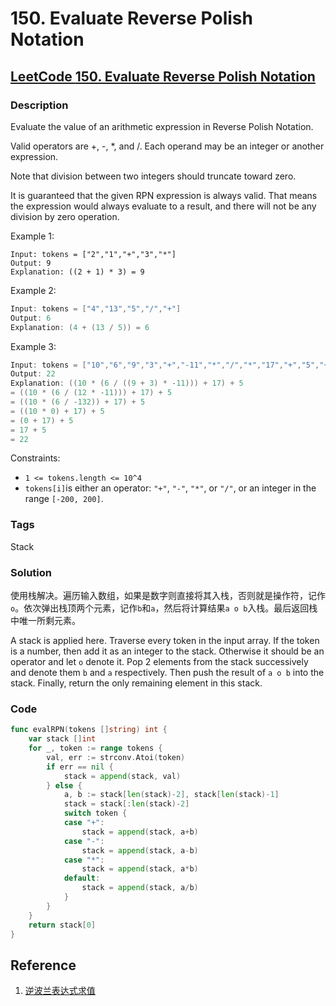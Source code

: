 # 150. Evaluate Reverse Polish Notation

## [LeetCode **150. Evaluate Reverse Polish Notation**](https://leetcode-cn.com/problems/evaluate-reverse-polish-notation/)

### Description

Evaluate the value of an arithmetic expression in Reverse Polish Notation.

Valid operators are +, -, \*, and /. Each operand may be an integer or another expression.

Note that division between two integers should truncate toward zero.

It is guaranteed that the given RPN expression is always valid. That means the expression would always evaluate to a result, and there will not be any division by zero operation.

Example 1:

```text
Input: tokens = ["2","1","+","3","*"]
Output: 9
Explanation: ((2 + 1) * 3) = 9
```

Example 2:

```go
Input: tokens = ["4","13","5","/","+"]
Output: 6
Explanation: (4 + (13 / 5)) = 6
```

Example 3:

```go
Input: tokens = ["10","6","9","3","+","-11","*","/","*","17","+","5","+"]
Output: 22
Explanation: ((10 * (6 / ((9 + 3) * -11))) + 17) + 5
= ((10 * (6 / (12 * -11))) + 17) + 5
= ((10 * (6 / -132)) + 17) + 5
= ((10 * 0) + 17) + 5
= (0 + 17) + 5
= 17 + 5
= 22
```

Constraints:

* `1 <= tokens.length <= 10^4`
* `tokens[i]`is either an operator: `"+"`, `"-"`, `"*"`, or `"/"`, or an integer in the range `[-200, 200]`.

### Tags

Stack

### Solution

使用栈解决。遍历输入数组，如果是数字则直接将其入栈，否则就是操作符，记作`o`。依次弹出栈顶两个元素，记作`b`和`a`，然后将计算结果`a o b`入栈。最后返回栈中唯一所剩元素。

A stack is applied here. Traverse every token in the input array. If the token is a number, then add it as an integer to the stack. Otherwise it should be an operator and let `o`  denote it. Pop 2 elements from the stack successively and denote them `b` and `a` respectively. Then push the result of `a o b` into the stack. Finally, return the only remaining element in this stack.

### Code

```go
func evalRPN(tokens []string) int {
	var stack []int
	for _, token := range tokens {
		val, err := strconv.Atoi(token)
		if err == nil {
			stack = append(stack, val)
		} else {
			a, b := stack[len(stack)-2], stack[len(stack)-1]
			stack = stack[:len(stack)-2]
			switch token {
			case "+":
				stack = append(stack, a+b)
			case "-":
				stack = append(stack, a-b)
			case "*":
				stack = append(stack, a*b)
			default:
				stack = append(stack, a/b)
			}
		}
	}
	return stack[0]
}
```

## Reference

1. [逆波兰表达式求值](https://leetcode-cn.com/problems/evaluate-reverse-polish-notation/solution/ni-bo-lan-biao-da-shi-qiu-zhi-by-leetcod-wue9/)

